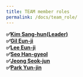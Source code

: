 ```yaml
---
title: TEAM member roles
permalink: /docs/team_role/
---
```

**&#9989;[Kim Sang-hun(Leader)](https://github.com/baldwinIV)<br>
&#9989;[Gil Eun-ji](https://github.com/EunJiGil)<br>
&#9989;[Lee Eun-ji](https://github.com/eunji0123)<br>
&#9989;[Seo Han-gyeol](https://github.com/Seo-han-gyeol)<br>
&#9989;[Jeong Seok-jun](https://github.com/June1010)<br>
&#9989;[Park Yun-jin](https://github.com/younjin0520)<br>**
